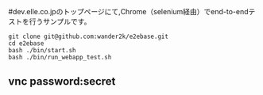 #dev.elle.co.jpのトップページにて,Chrome（selenium経由）でend-to-endテストを行うサンプルです。

```
git clone git@github.com:wander2k/e2ebase.git
cd e2ebase
bash ./bin/start.sh
bash ./bin/run_webapp_test.sh
```

## vnc password:secret
